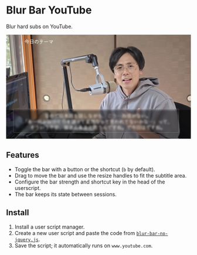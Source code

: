 # Blur Bar YouTube

Blur hard subs on YouTube.

<img src='screenshot.jpeg' width='600'>

## Features

- Toggle the bar with a button or the shortcut (`b` by default).
- Drag to move the bar and use the resize handles to fit the subtitle area.
- Configure the bar strength and shortcut key in the head of the userscript.
- The bar keeps its state between sessions.

## Install

1. Install a user script manager.
2. Create a new user script and paste the code from [`blur-bar-no-jquery.js`](blur-bar-no-jquery.js).
3. Save the script; it automatically runs on `www.youtube.com`.

